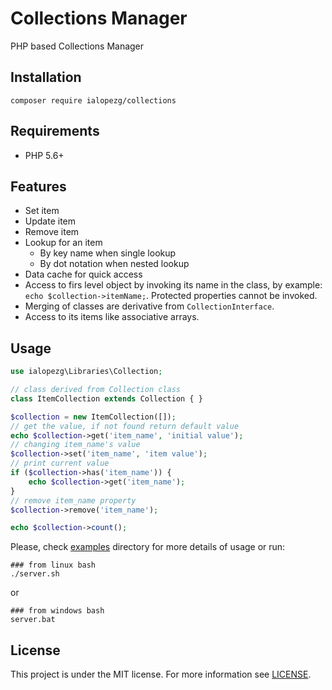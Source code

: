 # Collections Manager

PHP based Collections Manager

## Installation

```shell script
composer require ialopezg/collections
```

## Requirements

* PHP 5.6+

## Features

* Set item
* Update item
* Remove item
* Lookup for an item
    - By key name when single lookup
    - By dot notation when nested lookup
* Data cache for quick access
* Access to firs level object by invoking its name in the class, by example: ``` echo $collection->itemName;```. Protected properties cannot be invoked.
* Merging of classes are derivative from ```CollectionInterface```.
* Access to its items like associative arrays.

## Usage

```php
use ialopezg\Libraries\Collection;

// class derived from Collection class
class ItemCollection extends Collection { }

$collection = new ItemCollection([]);
// get the value, if not found return default value
echo $collection->get('item_name', 'initial value');
// changing item_name's value
$collection->set('item_name', 'item value');
// print current value
if ($collection->has('item_name')) {
    echo $collection->get('item_name');
}
// remove item_name property
$collection->remove('item_name');

echo $collection->count();
```

Please, check [examples](examples) directory for more details of usage or run:
```shell script
### from linux bash
./server.sh
``` 
or
```shell script
### from windows bash
server.bat
``` 

## License

This project is under the MIT license. For more information see [LICENSE](LICENSE).
